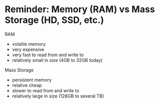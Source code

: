 # Reminder: Memory (RAM) vs Mass Storage (HD, SSD, etc.)

RAM
- volatile memory
- very expensive
- very fast to read from and write to
- relatively small in size (4GB to 32GB today)

Mass Storage
- persistent memory
- relative cheap
- slower to read from and write to
- relatively large in size (128GB to several TB)
